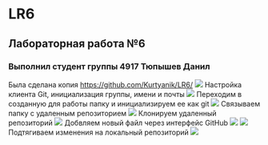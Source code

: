 # LR6
## Лабораторная работа №6
### Выполнил студент группы 4917 Тюпышев Данил

Была сделана копия https://github.com/Kurtyanik/LR6/
![](Screenshots/1.png)
Настройка клиента Git, инициализация группы, имени и почты
![](Screenshots/2.png)
Переходим в созданную для работы папку и инициализируем ее как git
![](Screenshots/3.png)
Связываем папку с удаленным репозиторием
![](Screenshots/4.png)
Клонируем удаленный репозиторий
![](Screenshots/5.png)
Добвляем новый файл через интерфейс GitHub
![](Screenshots/6.png)
![](Screenshots/7.png)
Подтягиваем изменения на локальный репозиторий
![](Screenshots/8.png)